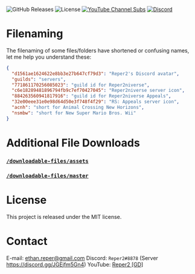 ![GitHub Releases](https://img.shields.io/github/v/release/Reper2/Downloadable-Files?include_prereleases&sort=semver)
![License](https://img.shields.io/github/license/Reper2/downloadable-files)
[![YouTube Channel Subs](https://img.shields.io/youtube/channel/subscribers/UCofCDfLjs_TkiC-p0-k_9XA?color=%23FF6969&label=Reper2%20%5BGD%5D&logo=youtube&logoColor=%23FF0000&style=flat)](https://www.youtube.com/channel/UCofCDfLjs_TkiC-p0-k_9XA)
[![Discord](https://img.shields.io/discord/771861170256085023?color=%237289DA&label=Official%20Server&logo=discord)](https://discord.gg/JGEjfm5Gn4)

# Filenaming
The filenaming of some files/folders have shortened or confusing names, let me help you understand these:
  
```json
{
  "d1561ae1624622e8bb3e27b647cf79d3": "Reper2's Discord avatar", 
  "guilds": "servers",
  "771861170256085023": "guild id for Reper2niverse",
  "c6e18289481896794fb9c7ef70427045": "Reper2niverse server icon",
  "884263560941817916": "guild id for Reper2niverse Appeals",
  "32e00eee31e0e98d64d50e3f748f4f29": "RS: Appeals server icon",
  "acnh": "short for Animal Crossing New Horizons",
  "nsmbw": "short for New Super Mario Bros. Wii"
}
```

# Additional File Downloads
### [`/downloadable-files/assets`](https://reper2.github.io/downloadable-files/assets.zip)
### [`/downloadable-files/master`](archive/refs/heads/master.zip)

# License
This project is released under the MIT license.

# Contact
E-mail: [ethan.reper@gmail.com](mailto:ethan.reper@gmail.com)
Discord: `Reper2#8878` (Server https://discord.gg/JGEjfm5Gn4)
YouTube: [Reper2 [GD]](https://www.youtube.com/channel/UCofCDfLjs_TkiC-p0-k_9XA)